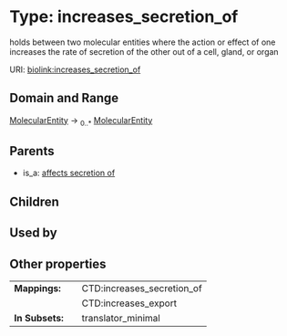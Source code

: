 
# Type: increases_secretion_of


holds between two molecular entities where the action or effect of one increases the rate of secretion of the other out of a cell, gland, or organ

URI: [biolink:increases_secretion_of](https://w3id.org/biolink/vocab/increases_secretion_of)


## Domain and Range

[MolecularEntity](MolecularEntity.md) ->  <sub>0..*</sub> [MolecularEntity](MolecularEntity.md)

## Parents

 *  is_a: [affects secretion of](affects_secretion_of.md)

## Children


## Used by


## Other properties

|  |  |  |
| --- | --- | --- |
| **Mappings:** | | CTD:increases_secretion_of |
|  | | CTD:increases_export |
| **In Subsets:** | | translator_minimal |

